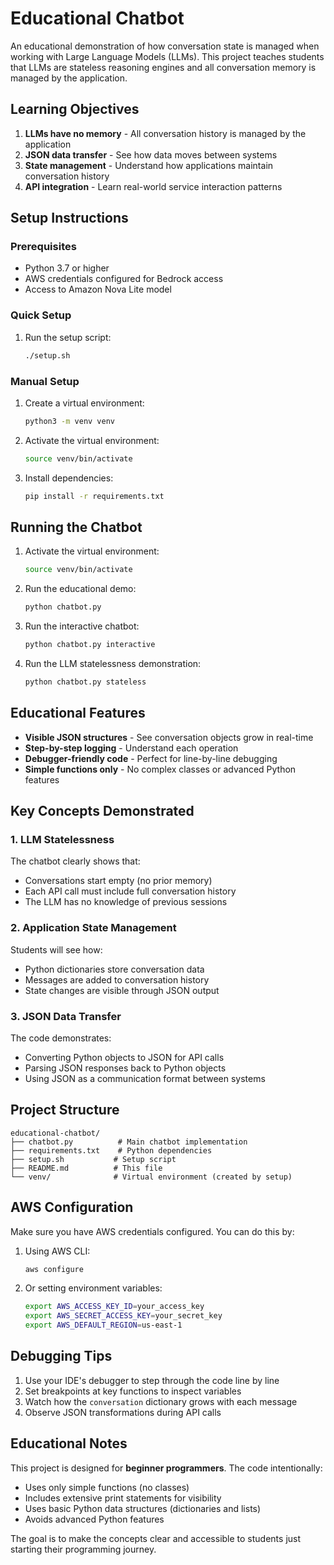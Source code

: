 # Educational Chatbot

An educational demonstration of how conversation state is managed when working with Large Language Models (LLMs). This project teaches students that LLMs are stateless reasoning engines and all conversation memory is managed by the application.

## Learning Objectives

1. **LLMs have no memory** - All conversation history is managed by the application
2. **JSON data transfer** - See how data moves between systems
3. **State management** - Understand how applications maintain conversation history
4. **API integration** - Learn real-world service interaction patterns

## Setup Instructions

### Prerequisites
- Python 3.7 or higher
- AWS credentials configured for Bedrock access
- Access to Amazon Nova Lite model

### Quick Setup
1. Run the setup script:
   ```bash
   ./setup.sh
   ```

### Manual Setup
1. Create a virtual environment:
   ```bash
   python3 -m venv venv
   ```

2. Activate the virtual environment:
   ```bash
   source venv/bin/activate
   ```

3. Install dependencies:
   ```bash
   pip install -r requirements.txt
   ```

## Running the Chatbot

1. Activate the virtual environment:
   ```bash
   source venv/bin/activate
   ```

2. Run the educational demo:
   ```bash
   python chatbot.py
   ```

3. Run the interactive chatbot:
   ```bash
   python chatbot.py interactive
   ```

4. Run the LLM statelessness demonstration:
   ```bash
   python chatbot.py stateless
   ```

## Educational Features

- **Visible JSON structures** - See conversation objects grow in real-time
- **Step-by-step logging** - Understand each operation
- **Debugger-friendly code** - Perfect for line-by-line debugging
- **Simple functions only** - No complex classes or advanced Python features

## Key Concepts Demonstrated

### 1. LLM Statelessness
The chatbot clearly shows that:
- Conversations start empty (no prior memory)
- Each API call must include full conversation history
- The LLM has no knowledge of previous sessions

### 2. Application State Management
Students will see how:
- Python dictionaries store conversation data
- Messages are added to conversation history
- State changes are visible through JSON output

### 3. JSON Data Transfer
The code demonstrates:
- Converting Python objects to JSON for API calls
- Parsing JSON responses back to Python objects
- Using JSON as a communication format between systems

## Project Structure

```
educational-chatbot/
├── chatbot.py          # Main chatbot implementation
├── requirements.txt    # Python dependencies
├── setup.sh           # Setup script
├── README.md          # This file
└── venv/              # Virtual environment (created by setup)
```

## AWS Configuration

Make sure you have AWS credentials configured. You can do this by:

1. Using AWS CLI:
   ```bash
   aws configure
   ```

2. Or setting environment variables:
   ```bash
   export AWS_ACCESS_KEY_ID=your_access_key
   export AWS_SECRET_ACCESS_KEY=your_secret_key
   export AWS_DEFAULT_REGION=us-east-1
   ```

## Debugging Tips

1. Use your IDE's debugger to step through the code line by line
2. Set breakpoints at key functions to inspect variables
3. Watch how the `conversation` dictionary grows with each message
4. Observe JSON transformations during API calls

## Educational Notes

This project is designed for **beginner programmers**. The code intentionally:
- Uses only simple functions (no classes)
- Includes extensive print statements for visibility
- Uses basic Python data structures (dictionaries and lists)
- Avoids advanced Python features

The goal is to make the concepts clear and accessible to students just starting their programming journey.